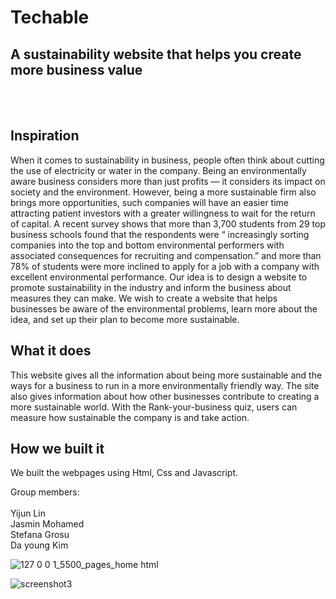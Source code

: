 # Techable 
## A sustainability website that helps you create more business value
<br><br>

## Inspiration <br>

When it comes to sustainability in business, people often think about cutting the use of electricity or water in the company. Being an environmentally aware business considers more than just profits — it considers its impact on society and the environment. However, being a more sustainable firm also brings more opportunities, such companies will have an easier time attracting patient investors with a greater willingness to wait for the return of capital. A recent survey shows that more than 3,700 students from 29 top business schools found that the respondents were “ increasingly sorting companies into the top and bottom environmental performers with associated consequences for recruiting and compensation.” and more than 78% of students were more inclined to apply for a job with a company with excellent environmental performance. Our idea is to design a website to promote sustainability in the industry and inform the business about measures they can make. We wish to create a website that helps businesses be aware of the environmental problems, learn more about the idea, and set up their plan to become more sustainable. 



## What it does 

This website gives all the information about being more sustainable and the ways for a business to run in a more environmentally friendly way. The site also gives information about how other businesses contribute to creating a more sustainable world. With the Rank-your-business quiz, users can measure how sustainable the company is and take action.

## How we built it

We built the webpages using Html, Css and Javascript.  



Group members: <br><br>
                    Yijun Lin <br>
                    Jasmin Mohamed <br>
                    Stefana Grosu <br>
                    Da young Kim <br>



![127 0 0 1_5500_pages_home html](https://user-images.githubusercontent.com/94548705/181655277-43651cbc-58bc-4fdb-946d-7f34c7db23f7.png)


![screenshot3](https://user-images.githubusercontent.com/94548705/181655497-fc09d891-7145-4952-9eed-5117f8bfe5b4.png)

